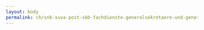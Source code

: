 ```yaml
---
layout: body
permalink: ch/snb-suva-post-sbb-fachdienste-generalsekretaere-und-generalsekretaerinnen-der-departemente/
---
```


